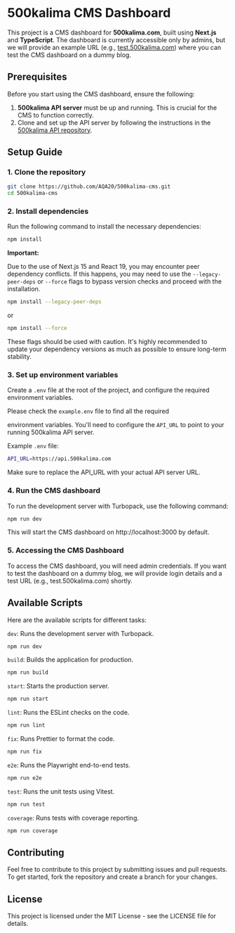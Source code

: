 # 500kalima CMS Dashboard

This project is a CMS dashboard for **500kalima.com**, built using **Next.js** and **TypeScript**. The dashboard is currently accessible only by admins, but we will provide an example URL (e.g., [test.500kalima.com](https://test.500kalima.com)) where you can test the CMS dashboard on a dummy blog.

## Prerequisites

Before you start using the CMS dashboard, ensure the following:

1. **500kalima API server** must be up and running. This is crucial for the CMS to function correctly.
2. Clone and set up the API server by following the instructions in the [500kalima API repository](https://github.com/AQA20/500kalima).

## Setup Guide

### 1. Clone the repository

```bash
git clone https://github.com/AQA20/500kalima-cms.git
cd 500kalima-cms
```

### 2. Install dependencies

Run the following command to install the necessary dependencies:

```bash
npm install
```

**Important:**

Due to the use of Next.js 15 and React 19, you may encounter peer dependency conflicts. If this happens, you may need to use the `--legacy-peer-deps` or `--force` flags to bypass version checks and proceed with the installation.

```bash
npm install --legacy-peer-deps
```

or

```bash
npm install --force
```

These flags should be used with caution. It's highly recommended to update your dependency versions as much as possible to ensure long-term stability.

### 3. Set up environment variables

Create a `.env` file at the root of the project, and configure the required environment variables.

Please check the `example.env` file to find all the required

environment variables. You'll need to configure the `API_URL` to point to your running 500kalima API server.

Example `.env` file:

```bash
API_URL=https://api.500kalima.com
```

Make sure to replace the API_URL with your actual API server URL.

### 4. Run the CMS dashboard

To run the development server with Turbopack, use the following command:

```bash
npm run dev
```

This will start the CMS dashboard on http://localhost:3000 by default.

### 5. Accessing the CMS Dashboard

To access the CMS dashboard, you will need admin credentials. If you want to test the dashboard on a dummy blog, we will provide login details and a test URL (e.g., test.500kalima.com) shortly.

## Available Scripts

Here are the available scripts for different tasks:

`dev`: Runs the development server with Turbopack.

```bash
npm run dev
```

`build`: Builds the application for production.

```bash
npm run build
```

`start`: Starts the production server.

```bash
npm run start
```

`lint`: Runs the ESLint checks on the code.

```bash
npm run lint
```

`fix`: Runs Prettier to format the code.

```bash
npm run fix
```

`e2e`: Runs the Playwright end-to-end tests.

```bash
npm run e2e
```

`test`: Runs the unit tests using Vitest.

```bash
npm run test
```

`coverage`: Runs tests with coverage reporting.

```bash
npm run coverage
```

## Contributing

Feel free to contribute to this project by submitting issues and pull requests. To get started, fork the repository and create a branch for your changes.

## License

This project is licensed under the MIT License - see the LICENSE file for details.

